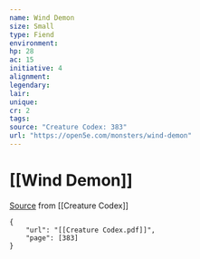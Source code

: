 ```yaml
---
name: Wind Demon
size: Small
type: Fiend
environment: 
hp: 28
ac: 15
initiative: 4
alignment: 
legendary: 
lair: 
unique: 
cr: 2
tags: 
source: "Creature Codex: 383"
url: "https://open5e.com/monsters/wind-demon"
---
```

# [[Wind Demon]]

[Source](zotero://open-pdf/library/items/NTNKJRHG?page=383) from [[Creature Codex]]

```pdf
{
	"url": "[[Creature Codex.pdf]]",
	"page": [383]
}
```

